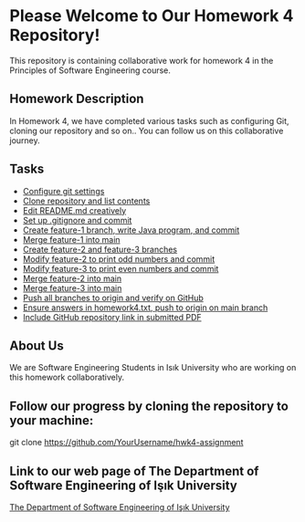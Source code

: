 # Please Welcome to Our Homework 4 Repository!

This repository is containing collaborative work for homework 4 in the Principles of Software Engineering course.

## Homework Description

In Homework 4, we have completed various tasks such as configuring Git, cloning our repository and so on.. You can follow us on this collaborative journey.

## Tasks

- [Configure git settings](#a-configure-git)
- [Clone repository and list contents](#b-clone-repository)
- [Edit README.md creatively](#c-edit-readme)
- [Set up .gitignore and commit](#d-set-up-gitignore)
- [Create feature-1 branch, write Java program, and commit](#e-f-write-java-program)
- [Merge feature-1 into main](#g-merge-feature-1-into-main)
- [Create feature-2 and feature-3 branches](#h-i-create-feature-2-3-branches)
- [Modify feature-2 to print odd numbers and commit](#j-change-feature-2)
- [Modify feature-3 to print even numbers and commit](#k-change-feature-3)
- [Merge feature-2 into main](#l-merge-feature-2-into-main)
- [Merge feature-3 into main](#m-merge-feature-3-into-main)
- [Push all branches to origin and verify on GitHub](#n-push-all-branches)
- [Ensure answers in homework4.txt, push to origin on main branch](#o-push-homework4-txt)
- [Include GitHub repository link in submitted PDF](#p-github-repository-link)

## About Us

We are Software Engineering Students in Isık University who are working on this homework collaboratively.

## Follow our progress by cloning the repository to your machine:
git clone https://github.com/YourUsername/hwk4-assignment

## Link to our web page of The Department of Software Engineering of Işık University
[The Department of Software Engineering of Işık University](https://www.isikun.edu.tr/akademik/muhendislik-fakultesi/bolumler-ve-programlar/bilgisayar-muhendisligi/programlar/lisans-programi/yazilim-muhendisligi)


